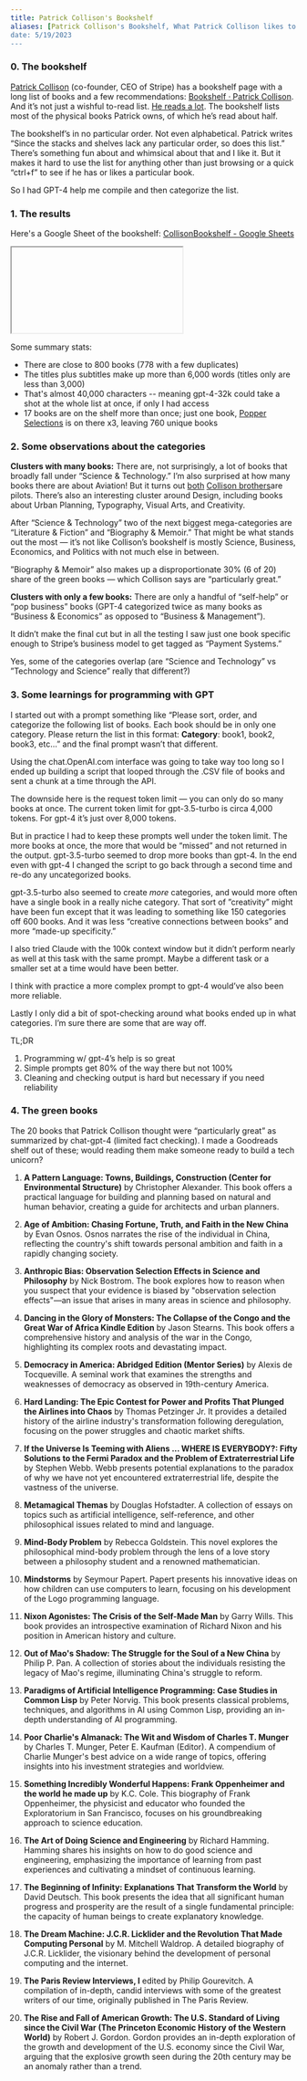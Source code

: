```yaml
---
title: Patrick Collison's Bookshelf
aliases: [Patrick Collison's Bookshelf, What Patrick Collison likes to read]
date: 5/19/2023
---
```


### 0. The bookshelf

[Patrick Collison](https://en.wikipedia.org/wiki/Patrick_Collison) (co-founder, CEO of Stripe) has a bookshelf page with a long list of books and a few recommendations: [Bookshelf · Patrick Collison](https://patrickcollison.com/bookshelf). And it’s not just a wishful to-read list. [He reads a lot](https://www.justgogrind.com/p/patrick-collison). The bookshelf lists most of the physical books Patrick owns, of which he’s read about half. 

The bookshelf’s in no particular order. Not even alphabetical. Patrick writes “Since the stacks and shelves lack any particular order, so does this list.” There’s something fun about and whimsical about that and I like it. But it makes it hard to use the list for anything other than just browsing or a quick “ctrl+f” to see if he has or likes a particular book. 

So I had GPT-4 help me compile and then categorize the list.

### 1. The results

Here's a Google Sheet of the bookshelf: [CollisonBookshelf - Google Sheets](https://docs.google.com/spreadsheets/d/1olzx87nTVH3qmy_QL2zwuwDi_gTPklhjqgwzc9_AkTU/edit?usp=sharing)

<iframe src="https://docs.google.com/spreadsheets/d/e/2PACX-1vTNMv1fRaJTH5A6w_yFbU9VFgsuJHeAOUSVl6p9tEL9lK_N1VIeN5teonglrcL8B1syaIkJsOJLeZOS/pubhtml?widget=true&amp;headers=false"></iframe>

Some summary stats:
- There are close to 800 books (778 with a few duplicates)
- The titles plus subtitles make up more than 6,000 words (titles only are less than 3,000)
- That's almost 40,000 characters -- meaning gpt-4-32k could take a shot at the whole list at once, if only I had access
- 17 books are on the shelf more than once; just one book, [Popper Selections](https://www.goodreads.com/en/book/show/61552) is on there x3, leaving 760 unique books

### 2. Some observations about the categories

**Clusters with many books:**
There are, not surprisingly, a lot of books that broadly fall under “Science & Technology.” I’m also surprised at how many books there are about Aviation! But it turns out [both](https://twitter.com/patrickc/status/711226514960945153) [Collison brothers](https://www.altfi.com/article/8178_private-jets-are-so-last-year-fintech-entrepreneur-john-collison-is-buying-an-airport)are pilots. There’s also an interesting cluster around Design, including books about Urban Planning, Typography, Visual Arts, and Creativity. 

After “Science & Technology” two of the next biggest mega-categories are “Literature & Fiction” and “Biography & Memoir.” That might be what stands out the most — it’s not like Collison’s bookshelf is mostly Science, Business, Economics, and Politics with not much else in between. 

”Biography & Memoir” also makes up a disproportionate 30% (6 of 20) share of the green books — which Collison says are “particularly great.”

**Clusters with only a few books:** 
There are only a handful of “self-help” or “pop business” books (GPT-4 categorized twice as many books as “Business & Economics” as opposed to “Business & Management”). 

It didn’t make the final cut but in all the testing I saw just one book specific enough to Stripe’s business model to get tagged as “Payment Systems.”

Yes, some of the categories overlap (are “Science and Technology” vs ”Technology and Science” really that different?) 

### 3. Some learnings for programming with GPT

I started out with a prompt something like “Please sort, order, and categorize the following list of books. Each book should be in only one category. Please return the list in this format: **Category**: book1, book2, book3, etc…” and the final prompt wasn’t that different. 

Using the chat.OpenAI.com interface was going to take way too long so I ended up building a script that looped through the .CSV file of books and sent a chunk at a time through the API. 

The downside here is the request token limit — you can only do so many books at once. The current token limit for gpt-3.5-turbo is circa 4,000 tokens. For gpt-4 it’s just over 8,000 tokens. 

But in practice I had to keep these prompts well under the token limit. The more books at once, the more that would be “missed” and not returned in the output. gpt-3.5-turbo seemed to drop more books than gpt-4. In the end even with gpt-4 I changed the script to go back through a second time and re-do any uncategorized books. 

gpt-3.5-turbo also seemed to create *more* categories, and would more often have a single book in a really niche category. That sort of ”creativity” might have been fun except that it was leading to something like 150 categories off 600 books. And it was less “creative connections between books” and more “made-up specificity.” 

I also tried Claude with the 100k context window but it didn’t perform nearly as well at this task with the same prompt. Maybe a different task or a smaller set at a time would have been better. 

I think with practice a more complex prompt to gpt-4 would’ve also been more reliable. 

Lastly I only did a bit of spot-checking around what books ended up in what categories. I’m sure there are some that are way off. 

TL;DR
1. Programming w/ gpt-4’s help is so great
2. Simple prompts get 80% of the way there but not 100%
3. Cleaning and checking output is hard but necessary if you need reliability

### 4. The green books
The 20 books that Patrick Collison thought were “particularly great” as summarized by chat-gpt-4 (limited fact checking). I made a Goodreads shelf out of these; would reading them make someone ready to build a tech unicorn?

1. **A Pattern Language: Towns, Buildings, Construction (Center for Environmental Structure)** by Christopher Alexander. This book offers a practical language for building and planning based on natural and human behavior, creating a guide for architects and urban planners.
    
2. **Age of Ambition: Chasing Fortune, Truth, and Faith in the New China** by Evan Osnos. Osnos narrates the rise of the individual in China, reflecting the country's shift towards personal ambition and faith in a rapidly changing society.
    
3. **Anthropic Bias: Observation Selection Effects in Science and Philosophy** by Nick Bostrom. The book explores how to reason when you suspect that your evidence is biased by "observation selection effects"—an issue that arises in many areas in science and philosophy.
    
4. **Dancing in the Glory of Monsters: The Collapse of the Congo and the Great War of Africa Kindle Edition** by Jason Stearns. This book offers a comprehensive history and analysis of the war in the Congo, highlighting its complex roots and devastating impact.
    
5. **Democracy in America: Abridged Edition (Mentor Series)** by Alexis de Tocqueville. A seminal work that examines the strengths and weaknesses of democracy as observed in 19th-century America.
    
6. **Hard Landing: The Epic Contest for Power and Profits That Plunged the Airlines into Chaos** by Thomas Petzinger Jr. It provides a detailed history of the airline industry's transformation following deregulation, focusing on the power struggles and chaotic market shifts.
    
7. **If the Universe Is Teeming with Aliens ... WHERE IS EVERYBODY?: Fifty Solutions to the Fermi Paradox and the Problem of Extraterrestrial Life** by Stephen Webb. Webb presents potential explanations to the paradox of why we have not yet encountered extraterrestrial life, despite the vastness of the universe.
    
8. **Metamagical Themas** by Douglas Hofstadter. A collection of essays on topics such as artificial intelligence, self-reference, and other philosophical issues related to mind and language.
    
9. **Mind-Body Problem** by Rebecca Goldstein. This novel explores the philosophical mind-body problem through the lens of a love story between a philosophy student and a renowned mathematician.
    
10. **Mindstorms** by Seymour Papert. Papert presents his innovative ideas on how children can use computers to learn, focusing on his development of the Logo programming language.
    
11. **Nixon Agonistes: The Crisis of the Self-Made Man** by Garry Wills. This book provides an introspective examination of Richard Nixon and his position in American history and culture.
    
12. **Out of Mao's Shadow: The Struggle for the Soul of a New China** by Philip P. Pan. A collection of stories about the individuals resisting the legacy of Mao's regime, illuminating China's struggle to reform.
    
13. **Paradigms of Artificial Intelligence Programming: Case Studies in Common Lisp** by Peter Norvig. This book presents classical problems, techniques, and algorithms in AI using Common Lisp, providing an in-depth understanding of AI programming.
    
14. **Poor Charlie's Almanack: The Wit and Wisdom of Charles T. Munger** by Charles T. Munger, Peter E. Kaufman (Editor). A compendium of Charlie Munger's best advice on a wide range of topics, offering insights into his investment strategies and worldview.
    
15. **Something Incredibly Wonderful Happens: Frank Oppenheimer and the world he made up** by K.C. Cole. This biography of Frank Oppenheimer, the physicist and educator who founded the Exploratorium in San Francisco, focuses on his groundbreaking approach to science education.

16. **The Art of Doing Science and Engineering** by Richard Hamming. Hamming shares his insights on how to do good science and engineering, emphasizing the importance of learning from past experiences and cultivating a mindset of continuous learning.
    
17. **The Beginning of Infinity: Explanations That Transform the World** by David Deutsch. This book presents the idea that all significant human progress and prosperity are the result of a single fundamental principle: the capacity of human beings to create explanatory knowledge.
    
18. **The Dream Machine: J.C.R. Licklider and the Revolution That Made Computing Personal** by M. Mitchell Waldrop. A detailed biography of J.C.R. Licklider, the visionary behind the development of personal computing and the internet.
    
19. **The Paris Review Interviews, I** edited by Philip Gourevitch. A compilation of in-depth, candid interviews with some of the greatest writers of our time, originally published in The Paris Review.
    
20. **The Rise and Fall of American Growth: The U.S. Standard of Living since the Civil War (The Princeton Economic History of the Western World)** by Robert J. Gordon. Gordon provides an in-depth exploration of the growth and development of the U.S. economy since the Civil War, arguing that the explosive growth seen during the 20th century may be an anomaly rather than a trend.